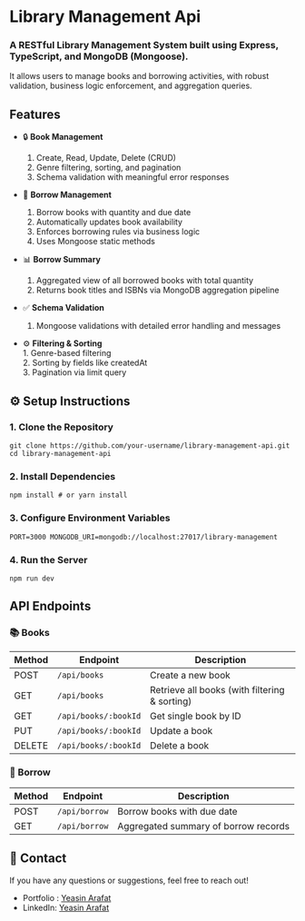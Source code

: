 #  Library Management Api

 ### A RESTful Library Management System built using Express, TypeScript, and MongoDB (Mongoose). 
 It allows users to manage books and borrowing activities, with robust validation, 
 business logic enforcement, and aggregation queries.


 ## Features

  * 🔒 **Book Management**
    1. Create, Read, Update, Delete (CRUD)
    2. Genre filtering, sorting, and pagination
    3. Schema validation with meaningful error responses
  
  * 📖 **Borrow Management**
     1. Borrow books with quantity and due date
     2. Automatically updates book availability
     3. Enforces borrowing rules via business logic
     4. Uses Mongoose static methods

  * 📊 **Borrow Summary**
     1. Aggregated view of all borrowed books with total quantity
     2. Returns book titles and ISBNs via MongoDB aggregation pipeline

   *  ✅ **Schema Validation**    
      1. Mongoose validations with detailed error handling and messages

   *  ⚙️ **Filtering & Sorting**  
     1. Genre-based filtering  
     2. Sorting by fields like createdAt  
     3. Pagination via limit query  



## ⚙️ Setup Instructions

### 1. Clone the Repository
 ``
   git clone https://github.com/your-username/library-management-api.git
   cd library-management-api
``  

### 2. Install Dependencies
``
    npm install
    # or
    yarn install
``  

### 3. Configure Environment Variables
``
    PORT=3000
    MONGODB_URI=mongodb://localhost:27017/library-management
``  

### 4. Run the Server
``
    npm run dev
``  


##  API Endpoints  
 ### 📚 Books  
| Method | Endpoint              | Description                              |
|--------|-----------------------|------------------------------------------|
| POST   | `/api/books`          | Create a new book                        |
| GET    | `/api/books`          | Retrieve all books (with filtering & sorting) |
| GET    | `/api/books/:bookId`  | Get single book by ID                    |
| PUT    | `/api/books/:bookId`  | Update a book                            |
| DELETE | `/api/books/:bookId`  | Delete a book                            |

### 🔄 Borrow  
| Method | Endpoint        | Description                          |
|--------|------------------|--------------------------------------|
| POST   | `/api/borrow`    | Borrow books with due date           |
| GET    | `/api/borrow`    | Aggregated summary of borrow records |  



## 📧 Contact
If you have any questions or suggestions, feel free to reach out!

* Portfolio : [Yeasin Arafat](https://yeasin-arafat-portfolio.netlify.app)
* LinkedIn: [Yeasin Arafat](https://www.linkedin.com/in/yeasinarafat121)








